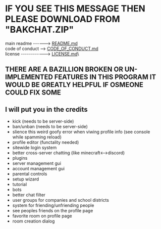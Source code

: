 # IF YOU SEE THIS MESSAGE THEN PLEASE DOWNLOAD FROM "BAKCHAT.ZIP"
 
main readme ------> [README.md](./README/README.md)\
code of conduct --> [CODE_OF_CONDUCT.md](./README/CODE_OF_CONDUCT.md)\
license ------------> [LICENSE.md](./README/LICENSE.md)\
## THERE ARE A BAZILLION BROKEN OR UN-IMPLEMENTED FEATURES IN THIS PROGRAM IT WOULD BE GREATLY HELPFUL IF OSMEONE COULD FIX SOME
## I will put you in the credits

<!-- * online/offline status -->
* kick (needs to be server-side)
* ban/unban (needs to be server-side)
* slience this weird goofy error when viwing profile info (see console while spamming reload)
* profile editor (functality needed)
* sitewide login system
* better cross-server chatting (like minecraft<-->discord)
* plugins
* server management gui
* account management gui
* parental controls
* setup wizard
* tutorial
* bots
* better chat filter
* user groups for companies and school districts
* system for friending/unfriending people
* see peoples friends on the profile page
* favorite room on profile page
* room creation dialog
